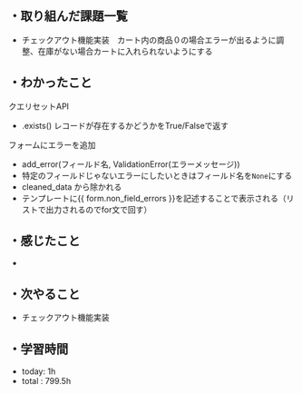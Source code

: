 ## ・取り組んだ課題一覧
- チェックアウト機能実装　カート内の商品０の場合エラーが出るように調整、在庫がない場合カートに入れられないようにする

## ・わかったこと
クエリセットAPI
- .exists() レコードが存在するかどうかをTrue/Falseで返す

フォームにエラーを追加
- add_error(フィールド名, ValidationError(エラーメッセージ))
- 特定のフィールドじゃないエラーにしたいときはフィールド名を`None`にする
- cleaned_data から除かれる
- テンプレートに{{ form.non_field_errors }}を記述することで表示される（リストで出力されるのでfor文で回す）


## ・感じたこと
- 

## ・次やること
- チェックアウト機能実装
　
## ・学習時間
- today: 1h
- total  : 799.5h 



